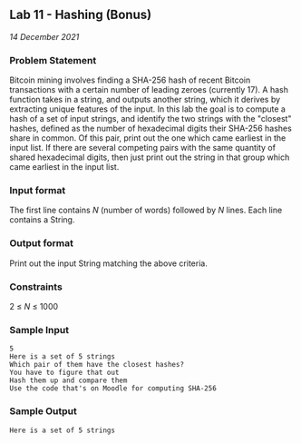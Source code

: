 ## Lab 11 - Hashing (Bonus)
*14 December 2021*

### Problem Statement
<!---Problem Statement here--->
Bitcoin mining involves finding a SHA-256 hash of recent Bitcoin transactions with a certain number of leading zeroes (currently 17). A hash function takes in a string, and outputs another string, which it derives by extracting unique features of the&nbsp;input. In this lab the goal is to compute a hash of a set of input strings, and identify the two strings with the "closest" hashes, defined as&nbsp;the number of hexadecimal digits their SHA-256 hashes share in common. Of this pair, print out the one which came earliest in the input list. If there are several competing pairs with the same quantity of shared hexadecimal digits, then just print out the string in that group which came earliest in the input list.

### Input format
<!---Input format here--->
The first line contains *N* (number of words) followed by *N* lines. Each line contains a String.

### Output format
<!---Output format here--->
Print out the input String matching the above criteria.

### Constraints
2 ≤ *N* ≤ 1000

### Sample Input
```
5
Here is a set of 5 strings
Which pair of them have the closest hashes?
You have to figure that out
Hash them up and compare them
Use the code that's on Moodle for computing SHA-256
```

### Sample Output
```
Here is a set of 5 strings
```